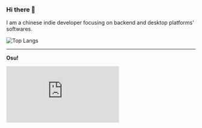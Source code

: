### Hi there 👋

I am a chinese indie developer focusing on backend and desktop platforms' softwares.


![Top Langs](https://github-readme-stats.vercel.app/api/top-langs/?username=Itsusinn&hide=javascript,html,ruby&layout=compact&theme=radical)

------

**Osu!**

![osu!sig](https://osusig.lolicon.app/sig.php?colour=yellow&uname=itsusinn&pp=1&countryrank&removeavmargin&flagshadow&flagstroke&darkheader&darktriangles)
